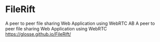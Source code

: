 # FileRift
A peer to peer file sharing Web Application using WebRTC
AB
A peer to peer file sharing Web Application using WebRTC https://glosse.github.io/FileRift/
